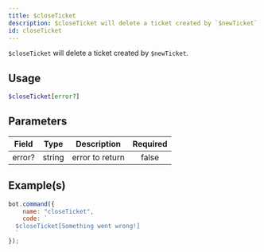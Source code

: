 ```yaml
---
title: $closeTicket
description: $closeTicket will delete a ticket created by `$newTicket`.
id: closeTicket
---
```


`$closeTicket` will delete a ticket created by `$newTicket`.

## Usage

```php
$closeTicket[error?]
```

## Parameters

| Field  | Type   | Description     | Required |
|--------|--------|-----------------|:--------:|
| error? | string | error to return |  false   |

## Example(s)

```javascript
bot.command({
    name: "closeTicket",
    code: `
  $closeTicket[Something went wrong!]
  `
});
```